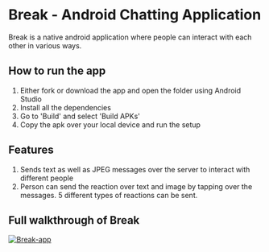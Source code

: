 # Break - Android Chatting Application
Break is a native android application where people can interact with each other in various ways.

## How to run the app
1. Either fork or download the app and open the folder using Android Studio
2. Install all the dependencies
3. Go to 'Build' and select 'Build APKs'
4. Copy the apk over your local device and run the setup

## Features
1. Sends text as well as JPEG messages over the server to interact with different people
2. Person can send the reaction over text and image by tapping over the messages. 5 different types of reactions can be sent.

## Full walkthrough of Break
[![Break-app](https://img.youtube.com/vi/RiYI2EHQycM)](https://www.youtube.com/watch?v=RiYI2EHQycM)
